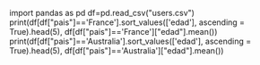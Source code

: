 import pandas as pd
df=pd.read_csv("users.csv") 
print(df[df["pais"]=='France'].sort_values(['edad'], ascending = True).head(5), df[df["pais"]=='France']["edad"].mean())
print(df[df["pais"]=='Australia'].sort_values(['edad'], ascending = True).head(5), df[df["pais"]=='Australia']["edad"].mean())
